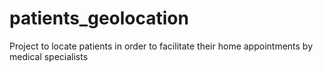 # patients_geolocation

Project to locate patients in order to facilitate their home appointments by medical specialists
